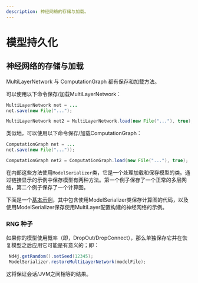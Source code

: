 ```yaml
---
description: 神经网络的存储与加载。
---
```


# 模型持久化

## 神经网络的存储与加载

MultiLayerNetwork 与 ComputationGraph 都有保存和加载方法。

可以使用以下命令保存/加载MultiLayerNetwork：

```java
MultiLayerNetwork net = ...
net.save(new File("...");

MultiLayerNetwork net2 = MultiLayerNetwork.load(new File("..."), true);
```

类似地，可以使用以下命令保存/加载ComputationGraph：

```java
ComputationGraph net = ...
net.save(new File("..."));

ComputationGraph net2 = ComputationGraph.load(new File("..."), true);
```

在内部这些方法使用`ModelSerializer`类，它是一个处理加载和保存模型的类。通过链接显示的示例中保存模型有两种方法。第一个例子保存了一个正常的多层网络，第二个例子保存了一个计算图。

下面是一个[基本示例](https://github.com/deeplearning4j/dl4j-examples/tree/master/dl4j-examples/src/main/java/org/deeplearning4j/examples/misc/modelsaving)，其中包含使用ModelSerializer类保存计算图的代码，以及使用ModelSerializer保存使用MultiLayer配置构建的神经网络的示例。

### RNG 种子

如果你的模型使用概率（即，DropOut/DropConnect），那么单独保存它并在恢复模型之后应用它可能是有意义的；即：

```java
 Nd4j.getRandom().setSeed(12345);
 ModelSerializer.restoreMultiLayerNetwork(modelFile);
```

这将保证会话/JVM之间相等的结果。

